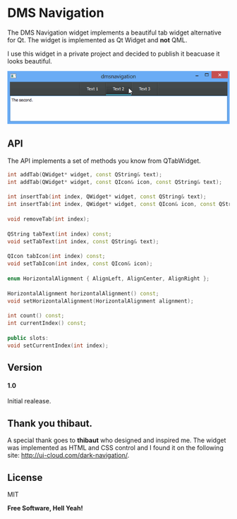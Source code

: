 DMS Navigation
=========

The DMS Navigation widget implements a beautiful tab widget alternative for Qt.
The widget is implemented as Qt Widget and **not** QML.

I use this widget in a private project and decided to publish it beacuase it looks beautiful.

![center](resources/DMSNavigation.gif)

API
----
The API implements a set of methods you know from QTabWidget.

```cpp
int addTab(QWidget* widget, const QString& text);
int addTab(QWidget* widget, const QIcon& icon, const QString& text);

int insertTab(int index, QWidget* widget, const QString& text);
int insertTab(int index, QWidget* widget, const QIcon& icon, const QString& text);

void removeTab(int index);

QString tabText(int index) const;
void setTabText(int index, const QString& text);

QIcon tabIcon(int index) const;
void setTabIcon(int index, const QIcon& icon);

enum HorizontalAlignment { AlignLeft, AlignCenter, AlignRight };

HorizontalAlignment horizontalAlignment() const;
void setHorizontalAlignment(HorizontalAlignment alignment);

int count() const;
int currentIndex() const;

public slots:
void setCurrentIndex(int index);
```


Version
----

#### 1.0
Initial realease.


Thank you thibaut.
-----------
A special thank goes to **thibaut** who designed and inspired me. The widget was implemented as HTML and CSS control and I found it on the following site: http://ui-cloud.com/dark-navigation/.

License
----
MIT

**Free Software, Hell Yeah!**